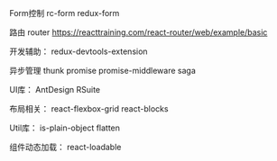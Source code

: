 Form控制
rc-form
redux-form

路由
router
https://reacttraining.com/react-router/web/example/basic

开发辅助：
redux-devtools-extension

异步管理
thunk
promise
promise-middleware
saga

UI库：
AntDesign
RSuite

布局相关：
react-flexbox-grid
react-blocks

Util库：
is-plain-object
flatten

组件动态加载：
react-loadable